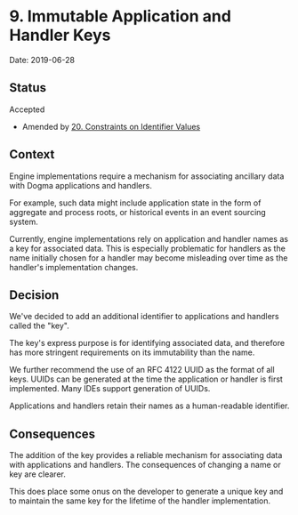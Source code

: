 # 9. Immutable Application and Handler Keys

Date: 2019-06-28

## Status

Accepted

- Amended by [20. Constraints on Identifier Values](0020-identifier-constraints.md)

## Context

Engine implementations require a mechanism for associating ancillary data with
Dogma applications and handlers.

For example, such data might include application state in the form of aggregate
and process roots, or historical events in an event sourcing system.

Currently, engine implementations rely on application and handler names as a key
for associated data. This is especially problematic for handlers as the name
initially chosen for a handler may become misleading over time as the handler's
implementation changes.

## Decision

We've decided to add an additional identifier to applications and handlers
called the "key".

The key's express purpose is for identifying associated data, and therefore has
more stringent requirements on its immutability than the name.

We further recommend the use of an RFC 4122 UUID as the format of all keys.
UUIDs can be generated at the time the application or handler is first
implemented. Many IDEs support generation of UUIDs.

Applications and handlers retain their names as a human-readable identifier.

## Consequences

The addition of the key provides a reliable mechanism for associating data with
applications and handlers. The consequences of changing a name or key are
clearer.

This does place some onus on the developer to generate a unique key and to
maintain the same key for the lifetime of the handler implementation.

<!-- references -->

[rfc 4122]: https://www.rfc-editor.org/rfc/rfc4122.html
